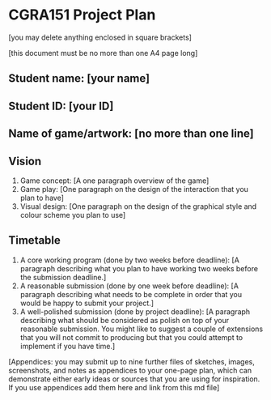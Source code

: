 # CGRA151 Project Plan

[you may delete anything enclosed in square brackets]

[this document must be no more than one A4 page long]

## Student name: [your name]
## Student ID: [your ID]
## Name of game/artwork: [no more than one line]

## Vision
1. Game concept: [A one paragraph overview of the game]
2. Game play: [One paragraph on the design of the interaction that you plan to have]
3. Visual design: [One paragraph on the design of the graphical style and colour scheme you plan to use]

## Timetable
1. A core working program (done by two weeks before deadline): [A paragraph describing what you plan to have working two weeks before the submission deadline.]
2. A reasonable submission (done by one week before deadline): [A paragraph describing what needs to be complete in order that you would be happy to submit your project.]
3. A well-polished submission (done by project deadline): [A paragraph describing what should be considered as polish on top of your reasonable submission. You might like to suggest a couple of extensions that you will not commit to producing but that you could attempt to implement if you have time.]

[Appendices: you may submit up to nine further files of sketches, images, screenshots, and notes as appendices to your one-page plan, which can demonstrate either early ideas or sources that you are using for inspiration. If you use appendices add them here and link from this md file]
